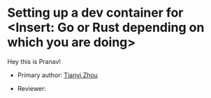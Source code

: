 # Setting up a dev container for <Insert: Go or Rust depending on which you are doing>

Hey this is Pranav!

* Primary author: [Tianyi Zhou](https://github.com/Bugaboolol)

* Reviewer: [<Partner name>](https://github.com/pranavturlapati28)